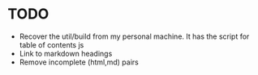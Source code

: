 # TODO
* Recover the util/build from my personal machine. It has the script for table of contents js
* Link to markdown headings
* Remove incomplete (html,md) pairs
